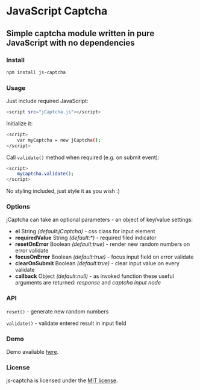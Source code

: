# JavaScript Captcha #
## Simple captcha module written in pure JavaScript with no dependencies ##


### Install ###

```sh
npm install js-captcha
```

### Usage ###

Just include required JavaScript:
```sh
<script src="jCaptcha.js"></script>
```

Initialize it:
```sh
<script>
    var myCaptcha = new jCaptcha();
</script>
```

Call `validate()` method when required (e.g. on submit event):
```sh
<script>
    myCaptcha.validate();
</script>
```

No styling included, just style it as you wish :)

### Options ###

jCaptcha can take an optional parameters - an object of key/value settings:

- **el** String *(default:jCaptcha)* - css class for input element
- **requiredValue** String *(default:\*)* - required filed indicator
- **resetOnError** Boolean *(default:true)* - render new random numbers on error validate
- **focusOnError** Boolean *(default:true)* - focus input field on error validate
- **clearOnSubmit** Boolean *(default:true)* - clear input value on every validate
- **callback** Object *(default:null)* - as invoked function these useful arguments are returned: *response* and *captcha input node*

### API ###

`reset()` - generate new random numbers

`validate()` - validate entered result in input field

### Demo ###

Demo available [here](http://www.rvdizajn.com/js-captcha/).

### License  ###

js-captcha is licensed under the [MIT license](http://opensource.org/licenses/MIT).
